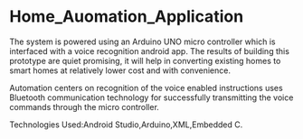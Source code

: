 # Home_Auomation_Application
The system is powered using an Arduino UNO micro controller which is interfaced with a voice recognition android app. The results of building this prototype are quiet promising, it will help in converting existing homes to smart homes at relatively lower cost and with convenience.

Automation centers on recognition of the voice enabled instructions uses Bluetooth communication technology for successfully transmitting the voice commands through the micro controller.

Technologies Used:Android Studio,Arduino,XML,Embedded C.

